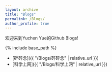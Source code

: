 ```yaml
---
layout: archive
title: "Blogs"
permalink: /Blogs/
author_profile: true
---
```


欢迎来到Yuchen Yue的Github Blogs! 

{% include base_path %}

- [碎碎念]({{ "/Blogs/碎碎念" | relative_url }})
- [科学上网]({{ "/Blogs/科学上网" | relative_url }})


<br/>

<!-- Giscus 评论系统嵌入 -->

<script src="https://giscus.app/client.js"
        data-repo="ycyue10001/ycyue10001.github.io"
        data-repo-id="R_kgDOO3Tdyw"
        data-category="Announcements"
        data-category-id="DIC_kwDOO3Tdy84Crfqv"
        data-mapping="title"
        data-strict="0"
        data-reactions-enabled="1"
        data-emit-metadata="1"
        data-input-position="top"
        data-theme="preferred_color_scheme"
        data-lang="zh-CN"
        data-loading="lazy"
        crossorigin="anonymous"
        async>
</script>
